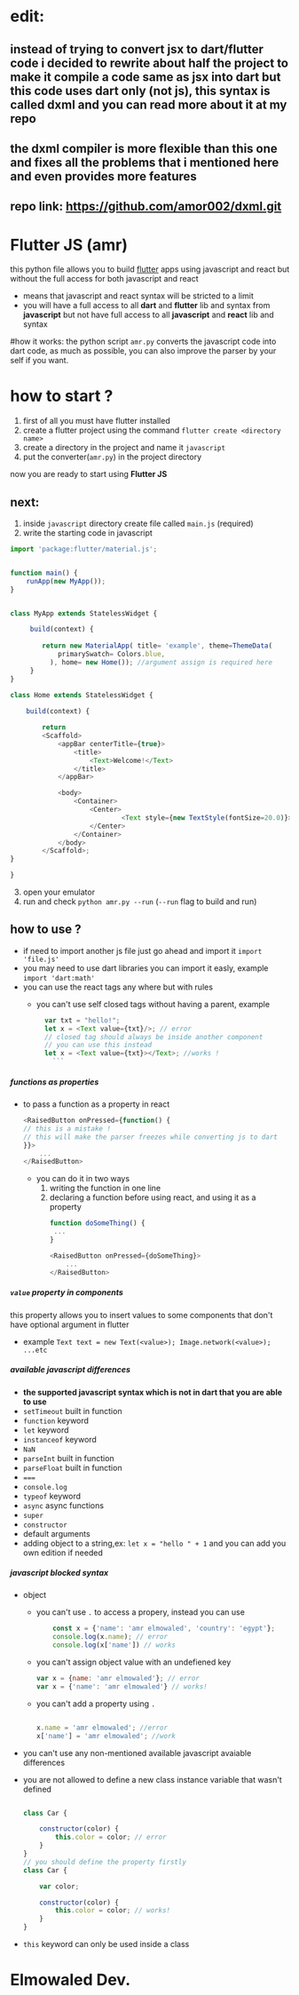 # edit:
## instead of trying to convert jsx to dart/flutter code i decided to rewrite about half the project to make it compile a code same as jsx into dart but this code uses dart only (not js), this syntax is called dxml and you can read more about it at my repo
## the dxml compiler is more flexible than this one and fixes all the problems that i mentioned here and even provides more features
## repo link: https://github.com/amor002/dxml.git

# Flutter JS (amr)
this python file allows you to build [flutter](https://flutter.io/) apps
using javascript and react but without the full access for both javascript and react
- means that javascript and react syntax will be stricted to a limit
- you will have a full access to all **dart** and **flutter** lib and syntax from **javascript** but not have full access to all **javascript** and **react** lib and syntax

#how it works:
the python script `amr.py` converts the javascript code into dart code, as much as possible, you can also improve the parser by your self if you want.

# how to start ?
1. first of all you must have flutter installed
2. create a flutter project using the command `flutter create <directory name>`
3. create a directory in the project and name it `javascript`
4. put the converter(`amr.py`) in the project directory

now you are ready to start using **Flutter JS**

## next:
1. inside `javascript` directory create file called `main.js` (required)
2. write the starting code in javascript
```javascript
import 'package:flutter/material.js';


function main() {
    runApp(new MyApp());
}


class MyApp extends StatelessWidget {

     build(context) {
         
        return new MaterialApp( title= 'example', theme=ThemeData(
            primarySwatch= Colors.blue,
          ), home= new Home()); //argument assign is required here
     }
}

class Home extends StatelessWidget {
    
    build(context) {

        return 
        <Scaffold>
            <appBar centerTitle={true}>
                <title>
                    <Text>Welcome!</Text>
                </title>
            </appBar>

            <body>
                <Container>
                    <Center>
                            <Text style={new TextStyle(fontSize=20.0)}>hello world!</Text>
                    </Center>
                </Container>
            </body>
        </Scaffold>;
}

}
```
3. open your emulator
4. run and check `python amr.py --run` (`--run` flag to build and run)

## how to use ?
* if need to import another js file just go ahead and import it `import 'file.js'`
* you may need to use dart libraries you can import it easly, example `import 'dart:math'`
* you can use the react tags any where but with rules
   * you can't use self closed tags without having a parent, example
          
	  ```javascript
		var txt = "hello!";
		let x = <Text value={txt}/>; // error
		// closed tag should always be inside another component
		// you can use this instead
		let x = <Text value={txt}></Text>; //works !   
          ```
##### functions as properties
* to pass a function as a property in react
	```javascript
	<RaisedButton onPressed={function() {
	// this is a mistake !
	// this will make the parser freezes while converting js to dart
	}}>
		...
	</RaisedButton>
	
	```
	* you can do it in two ways
		1. writing the function in one line
		2. declaring a function before using react, and using it as a property
			```javascript
			function doSomeThing() {
			 ...
			}
			
			<RaisedButton onPressed={doSomeThing}>
				...
			</RaisedButton>
			
			```

##### `value` property in components
this property allows you to insert values to some components that don't have optional argument in flutter
* example
		```
			Text text = new Text(<value>);
			Image.network(<value>);
			...etc
          	```

##### available javascript differences
* **the supported javascript syntax which is not in dart that you are able to use**
* `setTimeout` built in function
* `function` keyword
* `let` keyword
* `instanceof` keyword
* `NaN`
* `parseInt` built in function
* `parseFloat` built in function
* `===`
* `console.log`
* `typeof` keyword
* `async` async functions
* `super`
* `constructor`
* default arguments
* adding object to a string,ex: `let x = "hello " + 1`
and you can add you own edition if needed

##### javascript blocked syntax

* object
    * you can't use `.` to access a propery, instead you can use
        ```javascript
            const x = {'name': 'amr elmowaled', 'country': 'egypt'};
            console.log(x.name); // error
            console.log(x['name']) // works
        ```
    * you can't assign object value with an undefiened key
        ```javascript
        var x = {name: 'amr elmowaled'}; // error
        var x = {'name': 'amr elmowaled'} // works!
        ```
    * you can't add a property using `.`
        ```javascript

        x.name = 'amr elmowaled'; //error
        x['name'] = 'amr elmowaled'; //work
        ```

* you can't use any non-mentioned available javascript avaiable differences

* you are not allowed to define a new class instance variable that wasn't defined
    ```javascript

    class Car {

        constructor(color) {
            this.color = color; // error
        }
    }
    // you should define the property firstly
    class Car {

        var color;

        constructor(color) {
            this.color = color; // works!
        }
    }
    ```


* `this` keyword can only be used inside a class

# **Elmowaled Dev.**
